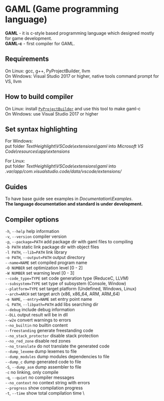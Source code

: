 # GAML (Game programming language)

**GAML** - it is c-style based programming language which designed mostly for game development. \
**GAML-c** - first compiler for GAML.



## Requirements

On Linux: gcc, g++, PyProjectBuilder, llvm \
On Windows: Visual Studio 2017 or higher, native tools command prompt for VS, llvm

## How to build compiler

On Linux: install [`PyProjectBuilder`](https://github.com/GrosSlava/PyProjectBuilder) and use this tool to make gaml-c \
On Windows: use Visual Studio 2017 or higher

## Set syntax highlighting

For Windows: \
put folder *TextHeighlight\VSCode\extensions\gaml* into *Microsoft VS Code\resources\app\extensions* 

For Linux: \
put folder *TextHeighlight\VSCode\extensions\gaml* into *.var/app/com.visualstudio.code/data/vscode/extensions/*

## Guides

To have base guide see examples in *Documentation\Examples*. \
**The language documentation and standard is under development.**



## Compiler options

```-h```, ```--help```                  help information \
```-v```, ```--version```               compiler version \
```-p```, ```--package=PATH```          add package dir with gaml files to compiling \
```-b PATH```                           static link package dir with object files \
```-l PATH```, ```--lib=PATH```         link library \
```-o PATH```, ```--output=PATH```      output directory \
```--name=NAME```                       set compiled program name \
```-O NUMBER```                         set optimization level [0 - 2] \
```-W NUMBER```                         set warning level [0 - 3] \
```--code_type=TYPE```                  set code generation type (ReduceC, LLVM) \
```--subsystem=TYPE```                  set type of subsystem (Console, Window) \
```--platform=TYPE```                   set target platform (Undefined, Windows, Linux) \
```--arch=ARCH```                       set target arch (x86, x86_64, ARM, ARM_64) \
```-e NAME```, ```--entry=NAME```       set entry point name \
```-L PATH```, ```--libpath=PATH```     add libs searching dir \
```--debug```                           include debug information \
```--DLL```                             output result will be in dll \
```--w2e```                             convert warnings to errors \
```--no_builtin```                      no builtin content \
```--freestanding```                    generate freestanding code \
```--no_stack_protector```              disable stack protection \
```--no_red_zone```                     disable red zones \
```--no_translate```                    do not translate the generated code \
```--dump_lexeme```                     dump lexemes to file \
```--dump_modules```                    dump modules dependencies to file \
```--dump_c```                          dump generated code to file \
```-S```, ```--dump_asm```              dump assembler to file \
```-c```                                no linking, only compile \
```-q```, ```--quiet```                 no compiler messages \
```--no_context```                      no context string with errors \
```--progress```                        show compilation progress \
```-t```, ```--time```                  show total compilation time \

